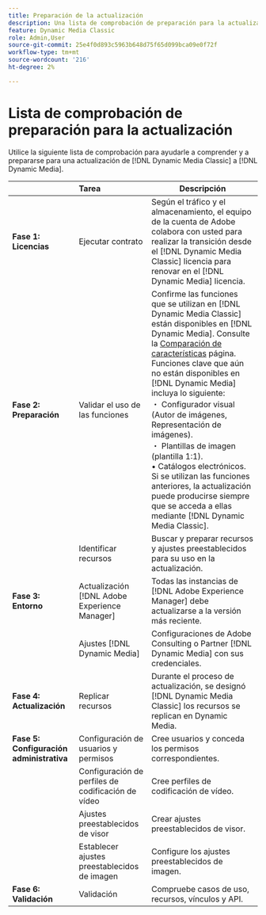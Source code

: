 ```yaml
---
title: Preparación de la actualización
description: Una lista de comprobación de preparación para la actualización cuando desee avanzar desde [!DNL Adobe Dynamic Media Classic] a [!DNL Dynamic Media] en [!DNL Adobe Experience Manager].
feature: Dynamic Media Classic
role: Admin,User
source-git-commit: 25e4f0d893c5963b648d75f65d099bca09e0f72f
workflow-type: tm+mt
source-wordcount: '216'
ht-degree: 2%

---
```



# Lista de comprobación de preparación para la actualización

Utilice la siguiente lista de comprobación para ayudarle a comprender y a prepararse para una actualización de [!DNL Dynamic Media Classic] a [!DNL Dynamic Media].

|  | Tarea | Descripción |
| :--- | :--- | --- |
| **Fase 1: Licencias** | Ejecutar contrato | Según el tráfico y el almacenamiento, el equipo de la cuenta de Adobe colabora con usted para realizar la transición desde el [!DNL Dynamic Media Classic] licencia para renovar en el [!DNL Dynamic Media] licencia. |
| **Fase 2: Preparación** | Validar el uso de las funciones | Confirme las funciones que se utilizan en [!DNL Dynamic Media Classic] están disponibles en [!DNL Dynamic Media]. Consulte la [Comparación de características](/help/upgrade-feature-comparison.md) página. Funciones clave que aún no están disponibles en [!DNL Dynamic Media] incluya lo siguiente:<br>・ Configurador visual (Autor de imágenes, Representación de imágenes).<br>・ Plantillas de imagen (plantilla 1:1).<br>• Catálogos electrónicos.<br>Si se utilizan las funciones anteriores, la actualización puede producirse siempre que se acceda a ellas mediante [!DNL Dynamic Media Classic]. |
|  | Identificar recursos | Buscar y preparar recursos y ajustes preestablecidos para su uso en la actualización. |
| **Fase 3: Entorno** | Actualización [!DNL Adobe Experience Manager] | Todas las instancias de [!DNL Adobe Experience Manager] debe actualizarse a la versión más reciente. |
|  | Ajustes [!DNL Dynamic Media] | Configuraciones de Adobe Consulting o Partner [!DNL Dynamic Media] con sus credenciales. |
| **Fase 4: Actualización** | Replicar recursos | Durante el proceso de actualización, se designó [!DNL Dynamic Media Classic] los recursos se replican en Dynamic Media. |
| **Fase 5: Configuración administrativa** | Configuración de usuarios y permisos | Cree usuarios y conceda los permisos correspondientes. |
|  | Configuración de perfiles de codificación de vídeo | Cree perfiles de codificación de vídeo. |
|  | Ajustes preestablecidos de visor | Crear ajustes preestablecidos de visor. |
|  | Establecer ajustes preestablecidos de imagen | Configure los ajustes preestablecidos de imagen. |
| **Fase 6: Validación** | Validación | Compruebe casos de uso, recursos, vínculos y API. |